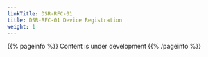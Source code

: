 ```yaml
---
linkTitle: DSR-RFC-01
title: DSR-RFC-01 Device Registration
weight: 1
---
```


{{% pageinfo %}}
Content is under development
{{% /pageinfo %}}


